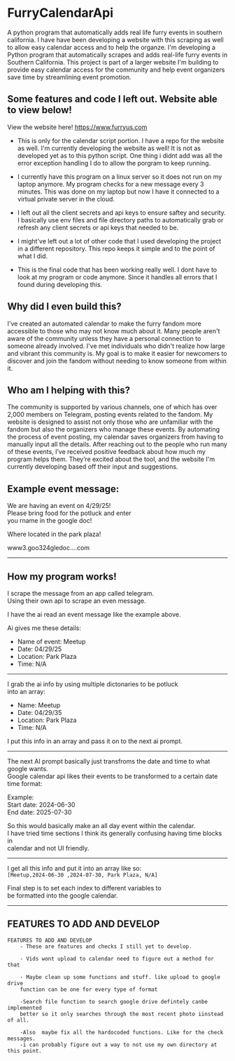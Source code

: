 # FurryCalendarApi
 A python program that automatically adds real life furry events in southern california.  I have have been developing a website with this scraping as well to allow easy calendar access and to help the organze. I'm developing a Python program that automatically scrapes and adds real-life furry events in Southern California. This project is part of a larger website I'm building to provide easy calendar access for the community and help event organizers save time by streamlining event promotion.

## Some features and code I left out. Website able to view below!

View the website here!
https://www.furryus.com

- This is only for the calendar script portion. I have a repo for the website as well.
I'm currently developing the website as well! It is not as developed yet as to this python script.
One thing i didnt add was all the error exception handling I do to allow the porgram to keep running.

- I currently have this program on a linux server so it does not run on my laptop anymore.
My program checks for a new message every 3 minutes. This was done on my laptop but now I
have it connected to a virtual private server in the cloud.

- I left out all the client secrets and api keys to ensure saftey and security. 
I basically use env files and file directory paths to automatically grab or refresh
any client secrets or api keys that needed to be. 

- I might've left out a lot of other code that I used developing the project in a different repository. This repo keeps it simple and to the point of what I did.

- This is the final code that has been working really well. I dont have to look at my program or code anymore. Since it handles all errors that I found during developing this.

## Why did I even build this?

I've created an automated calendar to make the furry fandom more accessible to those who may not know much about it. Many people aren't aware of the community unless they have a personal connection to someone already involved. I've met individuals who didn't realize how large and vibrant this community is. My goal is to make it easier for newcomers to discover and join the fandom without needing to know someone from within it.

## Who am I helping with this?

The community is supported by various channels, one of which has over 2,000 members on Telegram, posting events related to the fandom. My website is designed to assist not only those who are unfamiliar with the fandom but also the organizers who manage these events. By automating the process of event posting, my calendar saves organizers from having to manually input all the details. After reaching out to the people who run many of these events, I’ve received positive feedback about how much my program helps them. They’re excited about the tool, and the website I'm currently developing based off their input and suggestions.

## Example event message:

We are having an event on 4/29/25!  
Please bring food for the potluck and enter  
you rname in the google doc!  

Where located in the park plaza!  

www3.goo324gledoc....com

---

## How my program works!

I scrape the message from an app called telegram.  
Using their own api to scrape an even message.  

I have the ai read an event message like the example above.  

Ai gives me these details:

- Name of event: Meetup  
- Date: 04/29/25  
- Location: Park Plaza  
- Time: N/A

---

I grab the ai info by using multiple dictonaries to be potluck  
into an array:

- Name: Meetup  
- Date: 04/29/35  
- Location: Park Plaza  
- Time: N/A

I put this info in an array and pass it on to the next ai prompt.

---

The next AI prompt basically just transfroms the date and time to what google wants.  
Google calendar api likes their events to be transformed to a certain date time format:

Example:  
Start date: 2024-06-30  
End date: 2025-07-30  

So this would basically make an all day event within the calendar.  
I have tried time sections I think its generally confusing having time blocks in  
calendar and not UI friendly.

---

I get all this info and put it into an array like so:  
`[Meetup,2024-06-30 ,2024-07-30, Park Plaza, N/A]`

Final step is to set each index to different variables to  
be formatted into the google calendar.

---

## FEATURES TO ADD AND DEVELOP
    
    FEATURES TO ADD AND DEVELOP
        - These are features and checks I still yet to develop.

        - Vids wont upload to calendar need to figure out a method for that
        
        - Maybe clean up some functions and stuff. like upload to google drive
        function can be one for every type of format

        -Search file function to search google drive defintely canbe implemented
        better so it only searches through the most recent photo iinstead of all.

        -Also  maybe fix all the hardocoded functions. Like for the check messages. 
        -i can probably figure out a way to not use my own directory at this point.

